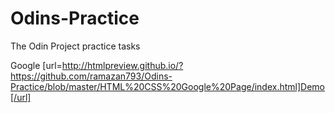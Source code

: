 # Odins-Practice
The Odin Project practice tasks

Google [url=http://htmlpreview.github.io/?https://github.com/ramazan793/Odins-Practice/blob/master/HTML%20CSS%20Google%20Page/index.html]Demo[/url]
